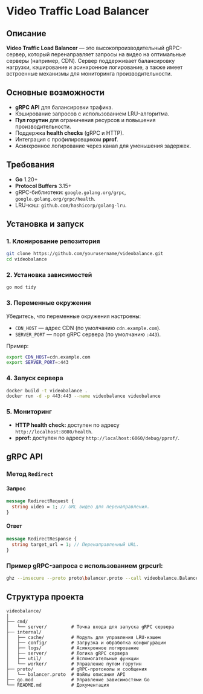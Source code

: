 
# Video Traffic Load Balancer

## Описание
**Video Traffic Load Balancer** — это высокопроизводительный gRPC-сервер, который перенаправляет запросы на видео на оптимальные серверы (например, CDN). Сервер поддерживает балансировку нагрузки, кэширование и асинхронное логирование, а также имеет встроенные механизмы для мониторинга производительности.

## Основные возможности
- **gRPC API** для балансировки трафика.
- Кэширование запросов с использованием LRU-алгоритма.
- **Пул горутин** для ограничения ресурсов и повышения производительности.
- Поддержка **health checks** (gRPC и HTTP).
- Интеграция с профилировщиком **pprof**.
- Асинхронное логирование через канал для уменьшения задержек.

## Требования
- **Go** 1.20+
- **Protocol Buffers** 3.15+
- gRPC-библиотеки: `google.golang.org/grpc`, `google.golang.org/grpc/health`.
- LRU-кэш: `github.com/hashicorp/golang-lru`.

## Установка и запуск

### 1. Клонирование репозитория
```bash
git clone https://github.com/yourusername/videobalance.git
cd videobalance
```

### 2. Установка зависимостей
```bash
go mod tidy
```

### 3. Переменные окружения
Убедитесь, что переменные окружения настроены:
- `CDN_HOST` — адрес CDN (по умолчанию `cdn.example.com`).
- `SERVER_PORT` — порт gRPC сервера (по умолчанию `:443`).

Пример:
```bash
export CDN_HOST=cdn.example.com
export SERVER_PORT=:443
```

### 4. Запуск сервера
```bash
docker build -t videobalance .
docker run -d -p 443:443 --name videobalance videobalance
```

### 5. Мониторинг
- **HTTP health check:** доступен по адресу `http://localhost:8080/health`.
- **pprof:** доступен по адресу `http://localhost:6060/debug/pprof/`.

## gRPC API

### Метод `Redirect`
#### Запрос
```protobuf
message RedirectRequest {
  string video = 1; // URL видео для перенаправления.
}
```

#### Ответ
```protobuf
message RedirectResponse {
  string target_url = 1; // Перенаправленный URL.
}
```

### Пример gRPC-запроса с использованием grpcurl:
```bash
ghz --insecure --proto proto\balancer.proto --call videobalance.Balancer/Redirect -d "{\"video\": \"https://s1.origin-cluster/video/123/xcg2djHckad.m3u8\"}" -c 2000 -n 10000 localhost:443
```

## Структура проекта
```
videobalance/
│
├── cmd/
│   └── server/         # Точка входа для запуска gRPC сервера
├── internal/
│   ├── cache/          # Модуль для управления LRU-кэшем
│   ├── config/         # Загрузка и обработка конфигурации
│   ├── logs/           # Асинхронное логирование
│   ├── server/         # Логика gRPC сервера
│   ├── util/           # Вспомогательные функции
│   └── worker/         # Управление пулом горутин
├── proto/              # gRPC-протоколы и сообщения
│   └── balancer.proto  # Файлы описания API
├── go.mod              # Управление зависимостями Go
└── README.md           # Документация
```
